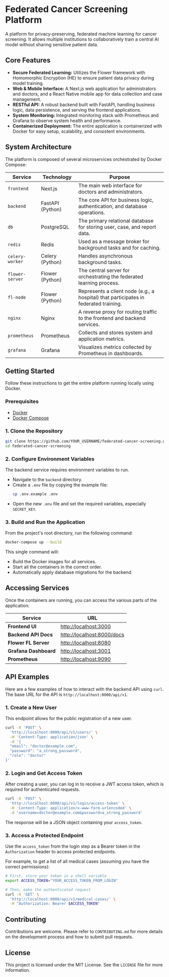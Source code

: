 # Federated Cancer Screening Platform

A platform for privacy-preserving, federated machine learning for cancer screening. It allows multiple institutions to collaboratively train a central AI model without sharing sensitive patient data.

## Core Features

- **Secure Federated Learning:** Utilizes the Flower framework with Homomorphic Encryption (HE) to ensure patient data privacy during model training.
- **Web & Mobile Interface:** A Next.js web application for administrators and doctors, and a React Native mobile app for data collection and case management.
- **RESTful API:** A robust backend built with FastAPI, handling business logic, data persistence, and serving the frontend applications.
- **System Monitoring:** Integrated monitoring stack with Prometheus and Grafana to observe system health and performance.
- **Containerized Deployment:** The entire application is containerized with Docker for easy setup, scalability, and consistent environments.

## System Architecture

The platform is composed of several microservices orchestrated by Docker Compose:

| Service | Technology | Purpose |
|---|---|---|
| `frontend` | Next.js | The main web interface for doctors and administrators. |
| `backend` | FastAPI (Python) | The core API for business logic, authentication, and database operations. |
| `db` | PostgreSQL | The primary relational database for storing user, case, and report data. |
| `redis` | Redis | Used as a message broker for background tasks and for caching. |
| `celery-worker` | Celery (Python) | Handles asynchronous background tasks. |
| `flower-server` | Flower (Python) | The central server for orchestrating the federated learning process. |
| `fl-node` | Flower (Python) | Represents a client node (e.g., a hospital) that participates in federated training. |
| `nginx` | Nginx | A reverse proxy for routing traffic to the frontend and backend services. |
| `prometheus` | Prometheus | Collects and stores system and application metrics. |
| `grafana` | Grafana | Visualizes metrics collected by Prometheus in dashboards. |

## Getting Started

Follow these instructions to get the entire platform running locally using Docker.

### Prerequisites

- [Docker](https://www.docker.com/get-started)
- [Docker Compose](https://docs.docker.com/compose/install/)

### 1. Clone the Repository

```bash
git clone https://github.com/YOUR_USERNAME/federated-cancer-screening.git
cd federated-cancer-screening
```

### 2. Configure Environment Variables

The backend service requires environment variables to run.

- Navigate to the `backend` directory.
- Create a `.env` file by copying the example file:
  ```bash
  cp .env.example .env
  ```
- Open the new `.env` file and set the required variables, especially `SECRET_KEY`.

### 3. Build and Run the Application

From the project's root directory, run the following command:

```bash
docker-compose up --build
```

This single command will:
- Build the Docker images for all services.
- Start all the containers in the correct order.
- Automatically apply database migrations for the backend.

## Accessing Services

Once the containers are running, you can access the various parts of the application:

| Service | URL |
|---|---|
| **Frontend UI** | [http://localhost:3000](http://localhost:3000) |
| **Backend API Docs** | [http://localhost:8000/docs](http://localhost:8000/docs) |
| **Flower FL Server** | [http://localhost:8080](http://localhost:8080) |
| **Grafana Dashboard** | [http://localhost:3001](http://localhost:3001) |
| **Prometheus** | [http://localhost:9090](http://localhost:9090) |

## API Examples

Here are a few examples of how to interact with the backend API using `curl`. The base URL for the API is `http://localhost:8000/api/v1`.

### 1. Create a New User

This endpoint allows for the public registration of a new user.

```bash
curl -X 'POST' \
  'http://localhost:8000/api/v1/users/' \
  -H 'Content-Type: application/json' \
  -d '{
  "email": "doctor@example.com",
  "password": "a_strong_password",
  "role": "doctor"
}'
```

### 2. Login and Get Access Token

After creating a user, you can log in to receive a JWT access token, which is required for authenticated requests.

```bash
curl -X 'POST' \
  'http://localhost:8000/api/v1/login/access-token' \
  -H 'Content-Type: application/x-www-form-urlencoded' \
  -d 'username=doctor@example.com&password=a_strong_password'
```

The response will be a JSON object containing your `access_token`.

### 3. Access a Protected Endpoint

Use the `access_token` from the login step as a Bearer token in the `Authorization` header to access protected endpoints.

For example, to get a list of all medical cases (assuming you have the correct permissions):

```bash
# First, store your token in a shell variable
export ACCESS_TOKEN="YOUR_ACCESS_TOKEN_FROM_LOGIN"

# Then, make the authenticated request
curl -X 'GET' \
  'http://localhost:8000/api/v1/medical-cases/' \
  -H "Authorization: Bearer $ACCESS_TOKEN"
```

## Contributing

Contributions are welcome. Please refer to `CONTRIBUTING.md` for more details on the development process and how to submit pull requests.

## License

This project is licensed under the MIT License. See the `LICENSE` file for more information.
